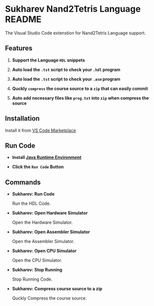 # Sukharev Nand2Tetris Language README

The Visual Studio Code extenstion for Nand2Tetris Language support.

## Features

1. **Support the Language `HDL` snippets**

2. **Auto load the `.tst` script to check your `.hdl` program**

3. **Auto load the `.tst` script to check your `.asm` program**

4. **Quckly `compress` the course source to a `zip` that can easily commit**

5. **Auto add necessary files like `prog.txt` into `zip` when compress the source**

## Installation

Install it from [VS Code Marketplace](https://marketplace.visualstudio.com/items/leafvmaple.nand2tetris)

## Run Code

- **Install [Java Runtime Environment](https://www.java.com/en/download/manual.jsp)**

- **Click the `Run Code` Button**

## Commands

- **Sukharev: Run Code**

  Run the HDL Code.

- **Sukharev: Open Hardware Simulator**

  Open the Hardware Simulator.

- **Sukharev: Open Assembler Simulator**

  Open the Assembler Simulator.

- **Sukharev: Open CPU Simulator**

  Open the CPU Simulator.

- **Sukharev: Stop Running**

  Stop Running Code.

- **Sukharev: Compress course source to a zip**

  Quckly Compress the course source.
